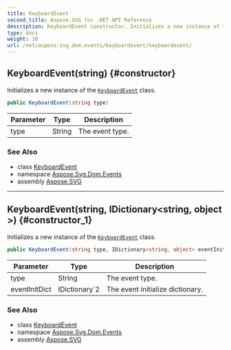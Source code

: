 ```yaml
---
title: KeyboardEvent
second_title: Aspose.SVG for .NET API Reference
description: KeyboardEvent constructor. Initializes a new instance of the KeyboardEvent class
type: docs
weight: 10
url: /net/aspose.svg.dom.events/keyboardevent/keyboardevent/
---
```

## KeyboardEvent(string) {#constructor}

Initializes a new instance of the [`KeyboardEvent`](../) class.

```csharp
public KeyboardEvent(string type)
```

| Parameter | Type | Description |
| --- | --- | --- |
| type | String | The event type. |

### See Also

* class [KeyboardEvent](../)
* namespace [Aspose.Svg.Dom.Events](../../keyboardevent/)
* assembly [Aspose.SVG](../../../)

---

## KeyboardEvent(string, IDictionary&lt;string, object&gt;) {#constructor_1}

Initializes a new instance of the [`KeyboardEvent`](../) class.

```csharp
public KeyboardEvent(string type, IDictionary<string, object> eventInitDict)
```

| Parameter | Type | Description |
| --- | --- | --- |
| type | String | The event type. |
| eventInitDict | IDictionary`2 | The event initialize dictionary. |

### See Also

* class [KeyboardEvent](../)
* namespace [Aspose.Svg.Dom.Events](../../keyboardevent/)
* assembly [Aspose.SVG](../../../)
